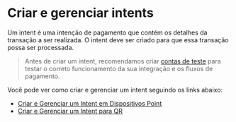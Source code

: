 # Criar e gerenciar intents

Um intent é uma intenção de pagamento que contém os detalhes da transação a ser realizada. O intent deve ser criado para que essa transação possa ser processada.

> Antes de criar um intent, recomendamos criar [contas de teste](/developers/pt/docs/instore-api/additional-content/your-integrations/test/accounts) para testar o correto funcionamento da sua integração e os fluxos de pagamento.

Você pode ver como criar e gerenciar um intent seguindo os links abaixo:

* [Criar e Gerenciar um Intent em Dispositivos Point](/developers/pt/docs/instore-api/payments-processing/create-and-manage-intent/point)
* [Criar e Gerenciar um Intent para QR](/developers/pt/docs/instore-api/payments-processing/create-and-manage-intent/qr)

